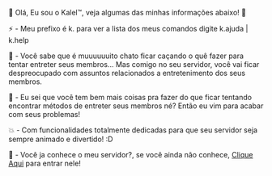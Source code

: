 
🦊 Olá, Eu sou o Kalel™, veja algumas das minhas informações abaixo! 🦊

⚡ - Meu prefixo é k. para ver a lista dos meus comandos digite k.ajuda | k.help

🔧 - Você sabe que é muuuuuuito chato ficar caçando o quê fazer para tentar entreter seus membros... Mas comigo no seu servidor, você vai ficar despreocupado com assuntos relacionados a entretenimento dos seus membros.

💖 - Eu sei que você tem bem mais coisas pra fazer do que ficar tentando encontrar métodos de entreter seus membros né? Então eu vim para acabar com seus problemas!

💥 - Com funcionalidades totalmente dedicadas para que seu servidor seja sempre animado e divertido! :D

🍰 - Você ja conhece o meu servidor?, se você ainda não conhece, <a href="https://discord.gg/pbrFsGY">Clique Aqui</a> para entrar nele!

